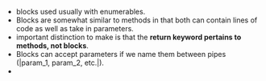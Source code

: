 * blocks used usually with enumerables.
* Blocks are somewhat similar to methods in that both can contain lines of code as well as take in parameters.
* important distinction to make is that the **return keyword pertains to methods, not blocks**.
* Blocks can accept parameters if we name them between pipes (|param_1, param_2, etc.|).
* 